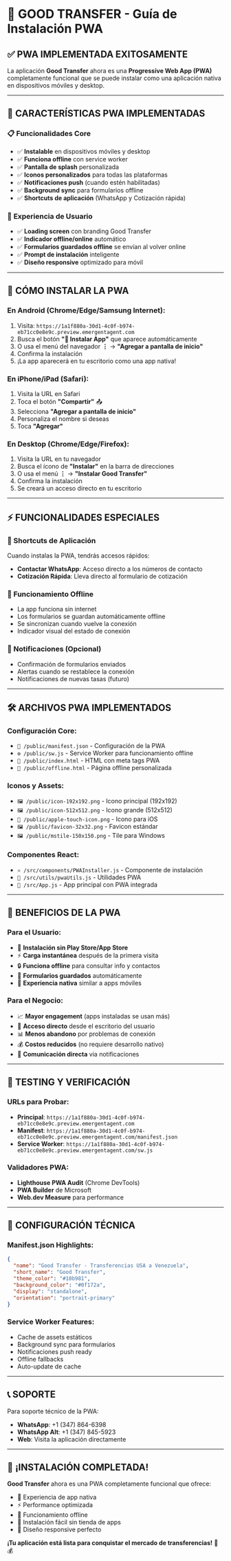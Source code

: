 # 📱 GOOD TRANSFER - Guía de Instalación PWA

## ✅ PWA IMPLEMENTADA EXITOSAMENTE

La aplicación **Good Transfer** ahora es una **Progressive Web App (PWA)** completamente funcional que se puede instalar como una aplicación nativa en dispositivos móviles y desktop.

---

## 🚀 CARACTERÍSTICAS PWA IMPLEMENTADAS

### 📋 **Funcionalidades Core**
- ✅ **Instalable** en dispositivos móviles y desktop
- ✅ **Funciona offline** con service worker
- ✅ **Pantalla de splash** personalizada
- ✅ **Iconos personalizados** para todas las plataformas
- ✅ **Notificaciones push** (cuando estén habilitadas)
- ✅ **Background sync** para formularios offline
- ✅ **Shortcuts de aplicación** (WhatsApp y Cotización rápida)

### 🎨 **Experiencia de Usuario**
- ✅ **Loading screen** con branding Good Transfer
- ✅ **Indicador offline/online** automático
- ✅ **Formularios guardados offline** se envían al volver online
- ✅ **Prompt de instalación** inteligente
- ✅ **Diseño responsive** optimizado para móvil

---

## 📲 CÓMO INSTALAR LA PWA

### **En Android (Chrome/Edge/Samsung Internet):**
1. Visita: `https://1a1f880a-30d1-4c0f-b974-eb71cc0e8e9c.preview.emergentagent.com`
2. Busca el botón **"📱 Instalar App"** que aparece automáticamente
3. O usa el menú del navegador **⋮** → **"Agregar a pantalla de inicio"**
4. Confirma la instalación
5. ¡La app aparecerá en tu escritorio como una app nativa!

### **En iPhone/iPad (Safari):**
1. Visita la URL en Safari
2. Toca el botón **"Compartir"** 📤
3. Selecciona **"Agregar a pantalla de inicio"**
4. Personaliza el nombre si deseas
5. Toca **"Agregar"**

### **En Desktop (Chrome/Edge/Firefox):**
1. Visita la URL en tu navegador
2. Busca el ícono de **"Instalar"** en la barra de direcciones
3. O usa el menú **⋮** → **"Instalar Good Transfer"**
4. Confirma la instalación
5. Se creará un acceso directo en tu escritorio

---

## ⚡ FUNCIONALIDADES ESPECIALES

### **🔗 Shortcuts de Aplicación**
Cuando instalas la PWA, tendrás accesos rápidos:
- **Contactar WhatsApp**: Acceso directo a los números de contacto
- **Cotización Rápida**: Lleva directo al formulario de cotización

### **📱 Funcionamiento Offline**
- La app funciona sin internet
- Los formularios se guardan automáticamente offline
- Se sincronizan cuando vuelve la conexión
- Indicador visual del estado de conexión

### **🔔 Notificaciones (Opcional)**
- Confirmación de formularios enviados
- Alertas cuando se restablece la conexión
- Notificaciones de nuevas tasas (futuro)

---

## 🛠️ ARCHIVOS PWA IMPLEMENTADOS

### **Configuración Core:**
- `📄 /public/manifest.json` - Configuración de la PWA
- `⚙️ /public/sw.js` - Service Worker para funcionamiento offline
- `🎨 /public/index.html` - HTML con meta tags PWA
- `📱 /public/offline.html` - Página offline personalizada

### **Iconos y Assets:**
- `🖼️ /public/icon-192x192.png` - Icono principal (192x192)
- `🖼️ /public/icon-512x512.png` - Icono grande (512x512)
- `🍎 /public/apple-touch-icon.png` - Icono para iOS
- `🖼️ /public/favicon-32x32.png` - Favicon estándar
- `🖼️ /public/mstile-150x150.png` - Tile para Windows

### **Componentes React:**
- `⚛️ /src/components/PWAInstaller.js` - Componente de instalación
- `🔧 /src/utils/pwaUtils.js` - Utilidades PWA
- `📱 /src/App.js` - App principal con PWA integrada

---

## 🎯 BENEFICIOS DE LA PWA

### **Para el Usuario:**
- 📱 **Instalación sin Play Store/App Store**
- ⚡ **Carga instantánea** después de la primera visita
- 🔒 **Funciona offline** para consultar info y contactos
- 💾 **Formularios guardados** automáticamente
- 🎨 **Experiencia nativa** similar a apps móviles

### **Para el Negocio:**
- 📈 **Mayor engagement** (apps instaladas se usan más)
- 🎯 **Acceso directo** desde el escritorio del usuario
- 📊 **Menos abandono** por problemas de conexión
- 💰 **Costos reducidos** (no requiere desarrollo nativo)
- 🔔 **Comunicación directa** via notificaciones

---

## 🧪 TESTING Y VERIFICACIÓN

### **URLs para Probar:**
- **Principal**: `https://1a1f880a-30d1-4c0f-b974-eb71cc0e8e9c.preview.emergentagent.com`
- **Manifest**: `https://1a1f880a-30d1-4c0f-b974-eb71cc0e8e9c.preview.emergentagent.com/manifest.json`
- **Service Worker**: `https://1a1f880a-30d1-4c0f-b974-eb71cc0e8e9c.preview.emergentagent.com/sw.js`

### **Validadores PWA:**
- **Lighthouse PWA Audit** (Chrome DevTools)
- **PWA Builder** de Microsoft
- **Web.dev Measure** para performance

---

## 🔧 CONFIGURACIÓN TÉCNICA

### **Manifest.json Highlights:**
```json
{
  "name": "Good Transfer - Transferencias USA a Venezuela",
  "short_name": "Good Transfer", 
  "theme_color": "#10b981",
  "background_color": "#0f172a",
  "display": "standalone",
  "orientation": "portrait-primary"
}
```

### **Service Worker Features:**
- Cache de assets estáticos
- Background sync para formularios
- Notificaciones push ready
- Offline fallbacks
- Auto-update de cache

---

## 📞 SOPORTE

Para soporte técnico de la PWA:
- **WhatsApp**: +1 (347) 864-6398
- **WhatsApp Alt**: +1 (347) 845-5923
- **Web**: Visita la aplicación directamente

---

## 🎉 ¡INSTALACIÓN COMPLETADA!

**Good Transfer** ahora es una PWA completamente funcional que ofrece:
- 📱 Experiencia de app nativa
- ⚡ Performance optimizada  
- 🔄 Funcionamiento offline
- 📲 Instalación fácil sin tienda de apps
- 🎨 Diseño responsive perfecto

**¡Tu aplicación está lista para conquistar el mercado de transferencias!** 🚀💰